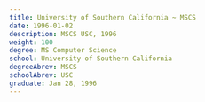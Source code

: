 ```yaml
---
title: University of Southern California ~ MSCS
date: 1996-01-02
description: MSCS USC, 1996
weight: 100
degree: MS Computer Science
school: University of Southern California
degreeAbrev: MSCS
schoolAbrev: USC
graduate: Jan 28, 1996
---
```


